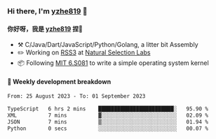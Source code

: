 ### Hi there, I'm [yzhe819](https://github.com/yzhe819) 👋

#### 你好呀，我是 [yzhe819](https://github.com/yzhe819) 捏👋

- :hammer_and_pick: C/Java/Dart/JavaScript/Python/Golang, a litter bit Assembly
- :pencil2: Working on [RSS3](https://github.com/NaturalSelectionLabs/RSS3) at [Natural Selection Labs](https://github.com/NaturalSelectionLabs)
- 📦 Following [MIT 6.S081](https://pdos.csail.mit.edu/6.S081/2020/) to write a simple operating system kernel



#### 📝 Weekly development breakdown

<!--START_SECTION:waka-->

```txt
From: 25 August 2023 - To: 01 September 2023

TypeScript   6 hrs 2 mins    ████████████████████████░   95.90 %
XML          7 mins          ▓░░░░░░░░░░░░░░░░░░░░░░░░   02.09 %
JSON         7 mins          ▒░░░░░░░░░░░░░░░░░░░░░░░░   01.94 %
Python       0 secs          ░░░░░░░░░░░░░░░░░░░░░░░░░   00.07 %
```

<!--END_SECTION:waka-->



